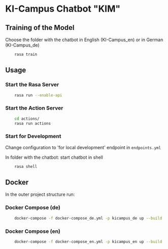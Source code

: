 # KI-Campus Chatbot "KIM"

## Training of the Model 

Choose the folder with the chatbot in English (KI-Campus_en) or in German (KI-Campus_de)

```sh
    rasa train
```

## Usage

### Start the Rasa Server

```sh
    rasa run --enable-api
```

### Start the Action Server

```sh
    cd actions/
    rasa run actions
```

### Start for Development

Change configuration to 'for local development' endpoint in `endpoints.yml`

In folder with the chatbot: 
start chatbot in shell

```sh
    rasa shell
```

## Docker

In the outer project structure run:

### Docker Compose (de)

```sh
    docker-compose -f docker-compose_de.yml -p kicampus_de up --build
```

### Docker Compose (en)

```sh
    docker-compose -f docker-compose_en.yml -p kicampus_en up --build
```
